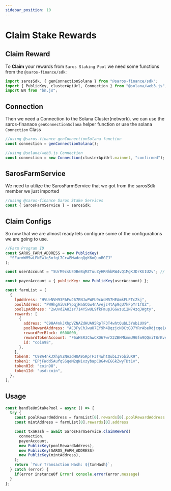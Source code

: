 ```yaml
---
sidebar_position: 10
---
```


# Claim Stake Rewards

## Claim Reward

To **Claim** your rewards from `Saros Staking Pool` we need some functions from the `@saros-finance/sdk`:

```js
import sarosSdk, { genConnectionSolana } from "@saros-finance/sdk";
import { PublicKey, clusterApiUrl, Connection } from "@solana/web3.js";
import BN from "bn.js";
```

## Connection

Then we need a Connection to the Solana Cluster(network). we can use the saros-finanace `genConnectionSolana` helper function or use the solana `Connection` Class

```js
//using @saros-finance genConnectionSolana function
const connection = genConnectionSolana();

//using @solana/web3.js Connection
const connection = new Connection(clusterApiUrl.mainnet, "confirmed");
```

## SarosFarmService

We need to utilize the SarosFarmService that we got from the sarosSdk member we just imported

```js
//using @saros-finance Saros Stake Services
const { SarosFarmService } = sarosSdk;
```

## Claim Configs

So now that we are almost ready lets configure some of the configurations we are going to use.

```js
//Farm Program ID
const SAROS_FARM_ADDRESS = new PublicKey(
  "SFarmWM5wLFNEw1q5ofqL7CrwBMwdcqQgK6oQuoBGZJ"
);

const userAccount = "5UrM9csUEDBeBqMZTuuZyHRNhbRW4vQ1MgKJDrKU1U2v"; // owner address

const payerAccount = { publicKey: new PublicKey(userAccount) };

const farmList = [
  {
    lpAddress: "HVUeNVH93PAFwJ67ENJwPWFU9cWcM57HEAmkFLFTcZkj",
    poolAddress: "FW9hgAiUsFYpqjHaGCGw4nAvejz4tAp9qU7kFpYr1fQZ",
    poolLpAddress: "2wUvdZA8ZsY714Y5wUL9fkFmupJGGwzui2N74zqJWgty",
    rewards: [
      {
        address: "C98A4nkJXhpVZNAZdHUA95RpTF3T4whtQubL3YobiUX9",
        poolRewardAddress: "AC3FyChJwuU7EY9h4BqzjcN8CtGD7YRrAbeRdjcqe1AW",
        rewardPerBlock: 6600000,
        rewardTokenAccount: "F6aHSR3ChwCXD67wrX2ZBHMkmmU9Gfm9QQmiTBrKvsmJ",
        id: "coin98",
      },
    ],
    token0: "C98A4nkJXhpVZNAZdHUA95RpTF3T4whtQubL3YobiUX9",
    token1: "EPjFWdd5AufqSSqeM2qN1xzybapC8G4wEGGkZwyTDt1v",
    token0Id: "coin98",
    token1Id: "usd-coin",
  },
];
```

## Usage

```js
const handleUnStakePool = async () => {
  try {
    const poolRewardAddress = farmList[0].rewards[0].poolRewardAddress
    const mintAddress = farmList[0].rewards[0].address

    const txnHash = await SarosFarmService.claimReward(
      connection,
      payerAccount,
      new PublicKey(poolRewardAddress),
      new PublicKey(SAROS_FARM_ADDRESS)
      new PublicKey(mintAddress),
    );
    return `Your Transaction Hash: ${txnHash}`;
  } catch (error) {
    if(error instanceOf Error) console.error(error.message)
  }
};
```
